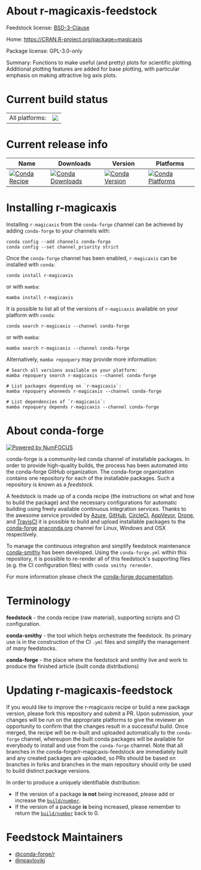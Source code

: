 About r-magicaxis-feedstock
===========================

Feedstock license: [BSD-3-Clause](https://github.com/conda-forge/r-magicaxis-feedstock/blob/main/LICENSE.txt)

Home: https://CRAN.R-project.org/package=magicaxis

Package license: GPL-3.0-only

Summary: Functions to make useful (and pretty) plots for scientific plotting. Additional plotting features are added for base plotting, with particular emphasis on making attractive log axis plots.

Current build status
====================


<table><tr><td>All platforms:</td>
    <td>
      <a href="https://dev.azure.com/conda-forge/feedstock-builds/_build/latest?definitionId=4220&branchName=main">
        <img src="https://dev.azure.com/conda-forge/feedstock-builds/_apis/build/status/r-magicaxis-feedstock?branchName=main">
      </a>
    </td>
  </tr>
</table>

Current release info
====================

| Name | Downloads | Version | Platforms |
| --- | --- | --- | --- |
| [![Conda Recipe](https://img.shields.io/badge/recipe-r--magicaxis-green.svg)](https://anaconda.org/conda-forge/r-magicaxis) | [![Conda Downloads](https://img.shields.io/conda/dn/conda-forge/r-magicaxis.svg)](https://anaconda.org/conda-forge/r-magicaxis) | [![Conda Version](https://img.shields.io/conda/vn/conda-forge/r-magicaxis.svg)](https://anaconda.org/conda-forge/r-magicaxis) | [![Conda Platforms](https://img.shields.io/conda/pn/conda-forge/r-magicaxis.svg)](https://anaconda.org/conda-forge/r-magicaxis) |

Installing r-magicaxis
======================

Installing `r-magicaxis` from the `conda-forge` channel can be achieved by adding `conda-forge` to your channels with:

```
conda config --add channels conda-forge
conda config --set channel_priority strict
```

Once the `conda-forge` channel has been enabled, `r-magicaxis` can be installed with `conda`:

```
conda install r-magicaxis
```

or with `mamba`:

```
mamba install r-magicaxis
```

It is possible to list all of the versions of `r-magicaxis` available on your platform with `conda`:

```
conda search r-magicaxis --channel conda-forge
```

or with `mamba`:

```
mamba search r-magicaxis --channel conda-forge
```

Alternatively, `mamba repoquery` may provide more information:

```
# Search all versions available on your platform:
mamba repoquery search r-magicaxis --channel conda-forge

# List packages depending on `r-magicaxis`:
mamba repoquery whoneeds r-magicaxis --channel conda-forge

# List dependencies of `r-magicaxis`:
mamba repoquery depends r-magicaxis --channel conda-forge
```


About conda-forge
=================

[![Powered by
NumFOCUS](https://img.shields.io/badge/powered%20by-NumFOCUS-orange.svg?style=flat&colorA=E1523D&colorB=007D8A)](https://numfocus.org)

conda-forge is a community-led conda channel of installable packages.
In order to provide high-quality builds, the process has been automated into the
conda-forge GitHub organization. The conda-forge organization contains one repository
for each of the installable packages. Such a repository is known as a *feedstock*.

A feedstock is made up of a conda recipe (the instructions on what and how to build
the package) and the necessary configurations for automatic building using freely
available continuous integration services. Thanks to the awesome service provided by
[Azure](https://azure.microsoft.com/en-us/services/devops/), [GitHub](https://github.com/),
[CircleCI](https://circleci.com/), [AppVeyor](https://www.appveyor.com/),
[Drone](https://cloud.drone.io/welcome), and [TravisCI](https://travis-ci.com/)
it is possible to build and upload installable packages to the
[conda-forge](https://anaconda.org/conda-forge) [anaconda.org](https://anaconda.org/)
channel for Linux, Windows and OSX respectively.

To manage the continuous integration and simplify feedstock maintenance
[conda-smithy](https://github.com/conda-forge/conda-smithy) has been developed.
Using the ``conda-forge.yml`` within this repository, it is possible to re-render all of
this feedstock's supporting files (e.g. the CI configuration files) with ``conda smithy rerender``.

For more information please check the [conda-forge documentation](https://conda-forge.org/docs/).

Terminology
===========

**feedstock** - the conda recipe (raw material), supporting scripts and CI configuration.

**conda-smithy** - the tool which helps orchestrate the feedstock.
                   Its primary use is in the construction of the CI ``.yml`` files
                   and simplify the management of *many* feedstocks.

**conda-forge** - the place where the feedstock and smithy live and work to
                  produce the finished article (built conda distributions)


Updating r-magicaxis-feedstock
==============================

If you would like to improve the r-magicaxis recipe or build a new
package version, please fork this repository and submit a PR. Upon submission,
your changes will be run on the appropriate platforms to give the reviewer an
opportunity to confirm that the changes result in a successful build. Once
merged, the recipe will be re-built and uploaded automatically to the
`conda-forge` channel, whereupon the built conda packages will be available for
everybody to install and use from the `conda-forge` channel.
Note that all branches in the conda-forge/r-magicaxis-feedstock are
immediately built and any created packages are uploaded, so PRs should be based
on branches in forks and branches in the main repository should only be used to
build distinct package versions.

In order to produce a uniquely identifiable distribution:
 * If the version of a package **is not** being increased, please add or increase
   the [``build/number``](https://docs.conda.io/projects/conda-build/en/latest/resources/define-metadata.html#build-number-and-string).
 * If the version of a package **is** being increased, please remember to return
   the [``build/number``](https://docs.conda.io/projects/conda-build/en/latest/resources/define-metadata.html#build-number-and-string)
   back to 0.

Feedstock Maintainers
=====================

* [@conda-forge/r](https://github.com/conda-forge/r/)
* [@npavlovikj](https://github.com/npavlovikj/)

